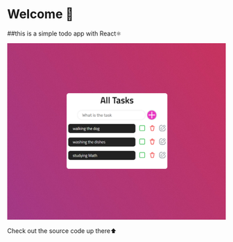 # Welcome 👋

##this is a simple todo app with React⚛️

![Screenshot](./src/resources/screenshot.png)

Check out the source code up there⬆️
